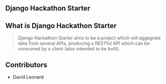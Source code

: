 Django Hackathon Starter
------------------------

## What is Django Hackathon Starter

> Django Hackathon Starter aims to be a project which will aggegrate data from several APIs, producing a RESTful API which can be consumed by a client (also intended to be built). 

## Contributors

* David Leonard
